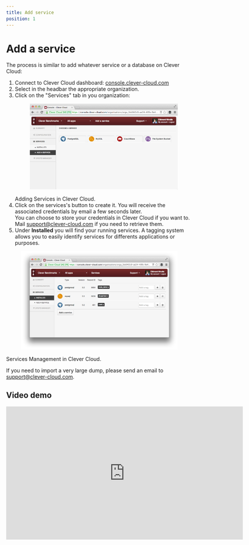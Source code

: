 ```yaml
---
title: Add service
position: 1
---
```


# Add a service

The process is similar to add whatever service or a database on Clever Cloud:

1. Connect to Clever Cloud dashboard: [console.clever-cloud.com](http://console.clever-cloud.com)
1. Select in the headbar the appropriate organization.
2. Click on the "Services" tab in you organization: <figure class="cc-content-img"><a href="/assets/images/intro-services1.png"><img src="/assets/images/intro-services1.png"></a></figure><figcaption>Adding Services in Clever Cloud.</figcaption>
3. Click on the services's button to create it. You will receive the associated credentials by email a few seconds later. <br>You can choose to store your credentials in Clever Cloud if you want to. Mail <support@clever-cloud.com> if you need to retrieve them.
4. Under **Installed** you will find your running services. A tagging system allows you to easily identify services for differents applications or purposes.
<figure class="cc-content-img"><a href="/assets/images/intro-services2.png"><img src="/assets/images/intro-services2.png"></a></figure>
  <figcaption>
    Services Management in Clever Cloud.
</figcaption>

If you need to import a very large dump, please send an email to <support@clever-cloud.com>.

## Video demo
<p>
<iframe style="width:640px" height="360" src="http://www.youtube.com/embed/6rJ8zQqIhUw?rel=0&autohide=1&showinfo=0" frameborder="0" controls="0"  allowfullscreen="allowfullscreen"> </iframe>
</p>
